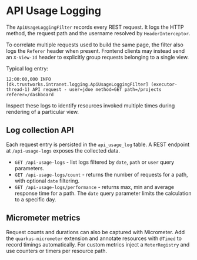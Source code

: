 # API Usage Logging

The `ApiUsageLoggingFilter` records every REST request. It logs the HTTP method, the request path and the username resolved by `HeaderInterceptor`.

To correlate multiple requests used to build the same page, the filter also logs the `Referer` header when present. Frontend clients may instead send an `X-View-Id` header to explicitly group requests belonging to a single view.

Typical log entry:

```
12:00:00,000 INFO  [dk.trustworks.intranet.logging.ApiUsageLoggingFilter] (executor-thread-1) API request - user=jdoe method=GET path=/projects referer=/dashboard
```

Inspect these logs to identify resources invoked multiple times during rendering of a particular view.

## Log collection API

Each request entry is persisted in the `api_usage_log` table. A REST endpoint at
`/api-usage-logs` exposes the collected data.

- `GET /api-usage-logs` - list logs filtered by `date`, `path` or `user` query
  parameters.
- `GET /api-usage-logs/count` - returns the number of requests for a path, with
  optional `date` filtering.
- `GET /api-usage-logs/performance` - returns max, min and average response time
  for a path. The `date` query parameter limits the calculation to a specific
  day.

## Micrometer metrics

Request counts and durations can also be captured with Micrometer. Add the
`quarkus-micrometer` extension and annotate resources with `@Timed` to record
timings automatically. For custom metrics inject a `MeterRegistry` and use
counters or timers per resource path.
